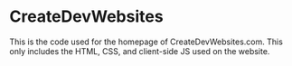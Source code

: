 # CreateDevWebsites
This is the code used for the homepage of CreateDevWebsites.com. This only includes the HTML, CSS, and client-side JS used on the website.
